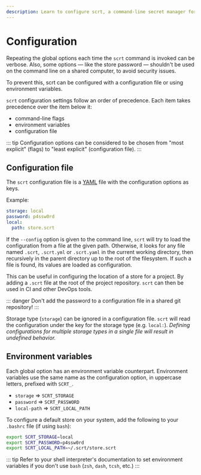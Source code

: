 ```yaml
---
description: Learn to configure scrt, a command-line secret manager for developers, sysadmins and devops. Use configuration files and environment variables to configure scrt for usage in your projects.
---
```


# Configuration

Repeating the global options each time the `scrt` command is invoked can be verbose. Also, some options — like the store password — shouldn't be used on the command line on a shared computer, to avoid security issues.

To prevent this, scrt can be configured with a configuration file or using environment variables.

`scrt` configuration settings follow an order of precedence. Each item takes precedence over the item below it:

- command-line flags
- environment variables
- configuration file

::: tip
Configuration options can be considered to be chosen from "most explicit" (flags) to "least explicit" (configuration file).
:::

## Configuration file

The `scrt` configuration file is a [YAML](https://yaml.org/) file with the configuration options as keys.

Example:

```yaml
storage: local
password: p4ssw0rd
local:
  path: store.scrt
```

If the `--config` option is given to the command line, `scrt` will try to load the configuration from a file at the given path. Otherwise, it looks for any file named `.scrt`, `.scrt.yml` or `.scrt.yaml` in the current working directory, then recursively in the parent directory up to the root of the filesystem. If such a file is found, its values are loaded as configuration.

This can be useful in configuring the location of a store for a project. By adding a `.scrt` file at the root of the project repository. `scrt` can then be used in CI and other DevOps tools.

::: danger
Don't add the password to a configuration file in a shared git repository!
:::

Storage type (`storage`) can be ignored in a configuration file. `scrt` will read the configuration under the key for the storage type (e.g. `local:`). _Defining configurations for multiple storage types in a single file will result in undefined behavior._

## Environment variables

Each global option has an environment variable counterpart. Environment variables use the same name as the configuration option, in uppercase letters, prefixed with `SCRT_`.

- `storage` ⇒ `SCRT_STORAGE`
- `password` ⇒ `SCRT_PASSWORD`
- `local-path` ⇒ `SCRT_LOCAL_PATH`

To configure a default store on your system, add the following to your `.bashrc` file (if using `bash`):

```bash
export SCRT_STORAGE=local
export SCRT_PASSWORD=p4ssw0rd
export SCRT_LOCAL_PATH=~/.scrt/store.scrt
```

::: tip
Refer to your shell interpreter's documentation to set environment variables if you don't use `bash` (`zsh`, `dash`, `tcsh`, etc.)
:::
